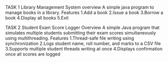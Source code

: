 TASK 1
Library Management System
overview
A simple java program to manage books in a library.
Features
1.Add a book
2.Issue a book
3.Borrow a book
4.Display all books
5.Exit

TASK 2
Student Exam Score Logger
Overview
A simple Java program that simulates multiple students submitting their exam scores simultaneously using multithreading.
Features
1.Thread-safe file writing using synchronization
2.Logs student name, roll number, and marks to a CSV file
3.Supports multiple student threads writing at once
4.Displays confirmation once all scores are logged
